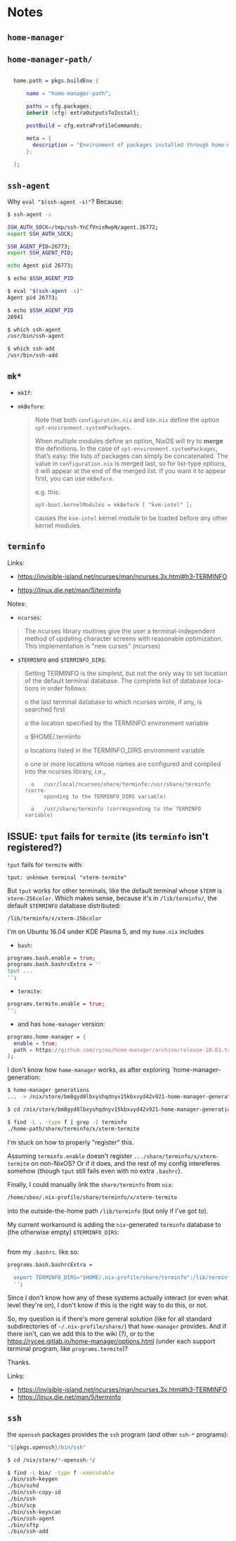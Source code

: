 # Notes

## `home-manager`

## `home-manager-path/`



```nix

  home.path = pkgs.buildEnv {

      name = "home-manager-path";

      paths = cfg.packages;
      inherit (cfg) extraOutputsToInstall;

      postBuild = cfg.extraProfileCommands;

      meta = {
        description = "Environment of packages installed through home-manager";
      };
  
  };
```

## `ssh-agent`

Why `eval "$(ssh-agent -s)"`? Because:

```sh
$ ssh-agent -s

SSH_AUTH_SOCK=/tmp/ssh-YnCfVnisRwpN/agent.26772; 
export SSH_AUTH_SOCK;

SSH_AGENT_PID=26773; 
export SSH_AGENT_PID;

echo Agent pid 26773;
```

```sh
$ echo $SSH_AGENT_PID

$ eval "$(ssh-agent -s)"
Agent pid 26773;

$ echo $SSH_AGENT_PID
26941
```

```sh
$ which ssh-agent 
/usr/bin/ssh-agent

$ which ssh-add
/usr/bin/ssh-add
```

## `mk*`

* `mkIf`:

* `mkBefore`:

  > Note that both `configuration.nix` and `kde.nix` define the option
  > `opt-environment.systemPackages`. 
  > 
  > When multiple modules define an option, 
  > NixOS will try to **merge** the
  > definitions. In the case of `opt-environment.systemPackages`,
  > that’s easy: the lists of packages can simply be concatenated. The value in
  > `configuration.nix` is merged last, so for list-type
  > options, it will appear at the end of the merged list. If you want it to
  > appear first, you can use `mkBefore`.
  > 
  >  e.g. this:
  > 
  >   `opt-boot.kernelModules = mkBefore [ "kvm-intel" ];`
  > 
  > causes the `kvm-intel` kernel module to be loaded
  > before any other kernel modules.
  > 

## `terminfo`

Links:

* <https://invisible-island.net/ncurses/man/ncurses.3x.html#h3-TERMINFO>

* <https://linux.die.net/man/5/terminfo>

Notes:

* `ncurses`:

> The  ncurses  library  routines  give  the  user a terminal-independent
>       method of updating  character  screens  with  reasonable  optimization.
>       This  implementation  is  "new  curses"  (ncurses)

* `$TERMINFO` and `$TERMINFO_DIRS`:

> Setting TERMINFO is the simplest, but not the only way to set  location
> of  the default terminal database.  The complete list of database loca-
> tions in order follows:
> 
>    o   the last terminal database to which ncurses wrote,  if  any,  is
>        searched first
> 
>    o   the location specified by the TERMINFO environment variable
> 
>    o   $HOME/.terminfo
> 
>    o   locations listed in the TERMINFO_DIRS environment variable
> 
>    o   one  or  more  locations whose names are configured and compiled
>        into the ncurses library, i.e.,
> 
>       o   /usr/local/ncurses/share/terminfo:/usr/share/terminfo (corre-
>           sponding to the TERMINFO_DIRS variable)
> 
>       o   /usr/share/terminfo (corresponding to the TERMINFO variable)
> 

## ISSUE: `tput` fails for `termite` (its `terminfo` isn't registered?)

`tput` fails for `termite` with:

```
tput: unknown terminal "xterm-termite"
```

But `tput` works for other terminals, like the default terminal whose `$TERM` is `xterm-256color`. Which makes sense, because it's in `/lib/terminfo/`, the default `$TERMINFO` database distributed:

```
/lib/terminfo/x/xterm-256color
```

I'm on Ubuntu 16.04 under KDE Plasma 5, and my `home.nix` includes

* `bash`:

```nix
programs.bash.enable = true;
programs.bash.bashrcExtra = ''
tput ...
'';
```

* `termite`:

```nix
programs.termite.enable = true;
'';
```

* and has `home-manager` version:

```nix
programs.home-manager = {
  enable = true;
  path = https://github.com/rycee/home-manager/archive/release-18.03.tar.gz;
};
```

I don't know how `home-manager` works, as after exploring `home-manager-generation:

```sh
$ home-manager generations
... -> /nix/store/bm8gyd8lbxyshqdnyv15kbxvyd42v921-home-manager-generation

$ cd /nix/store/bm8gyd8lbxyshqdnyv15kbxvyd42v921-home-manager-generation

$ find -L . -type f | grep -I terminfo
./home-path/share/terminfo/x/xterm-termite
```

I'm stuck on how to properly "register" this. 

Assuming `terminfo.enable` doesn't register `.../share/terminfo/x/xterm-termite` on non-NixOS? Or if it does, and the rest of my config intereferes somehow (though `tput` still fails even with no extra `.bashrc`).

Finally, I could manually link the `share/terminfo` from `nix`:

```sh
/home/sboo/.nix-profile/share/terminfo/x/xterm-termite
```

into the outside-the-home path `/lib/terminfo` (but only if I've got to).

My current workaround is adding the `nix`-generated `terminfo` database to (the otherwise empty) `$TERMINFO_DIRS`:

```nix

```

from my `.bashrc`. like so:

```nix
programs.bash.bashrcExtra =
  ''
  export TERMINFO_DIRS="$HOME/.nix-profile/share/terminfo":/lib/terminfo
  '';
```

Since I don't know how any of these systems actually interact (or even what level they're on), I don't know if this is the right way to do this, or not. 

So, my question is if there's more general solution (like for all standard subdirectories of  `~/.nix-profile/share/`) that `home-manager` provides. And if there isn't, can we add this to the wiki (?), or to the <https://rycee.gitlab.io/home-manager/options.html> (under each support terminal program, like `programs.termite`)?

Thanks.

Links:

* <https://invisible-island.net/ncurses/man/ncurses.3x.html#h3-TERMINFO>
* <https://linux.die.net/man/5/terminfo>

## `ssh`

the `openssh` packages provides the `ssh` program (and other `ssh-*` programs):

```nix
"${pkgs.openssh}/bin/ssh"
```

```sh
$ cd /nix/store/*-openssh-*/

$ find -L bin/ -type f -executable
./bin/ssh-keygen
./bin/sshd
./bin/ssh-copy-id
./bin/ssh
./bin/scp
./bin/ssh-keyscan
./bin/ssh-agent
./bin/sftp
./bin/ssh-add
```

## 

